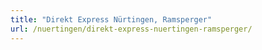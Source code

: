 ```yaml
---
title: "Direkt Express Nürtingen, Ramsperger"
url: /nuertingen/direkt-express-nuertingen-ramsperger/
---
```

